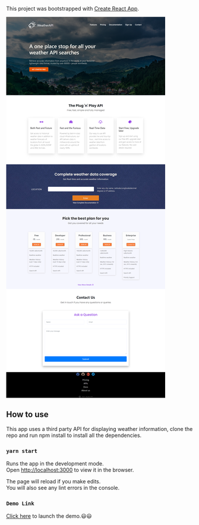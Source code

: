 This project was bootstrapped with [Create React App](https://github.com/facebook/create-react-app).

![Design preview](./design/design-preview.png)

## How to use

This app uses a third party API for displaying weather information, clone the repo and run npm install to install all the 
dependencies.
### `yarn start`

Runs the app in the development mode.<br />
Open [http://localhost:3000](http://localhost:3000) to view it in the browser.

The page will reload if you make edits.<br />
You will also see any lint errors in the console.


### `Demo Link `

 [Click here](https://thirsty-goldstine-e2a681.netlify.app) to launch the demo.:smiley::smiley:

  



